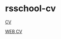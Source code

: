 # rsschool-cv

[CV](https://eugeneserafimovich.github.io/rsschool-cv/cv)

[WEB CV](https://eugeneserafimovich.github.io/rsschool-cv/)
